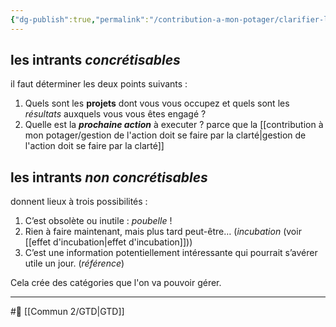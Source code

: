 ```yaml
---
{"dg-publish":true,"permalink":"/contribution-a-mon-potager/clarifier-les-intrants-qui-sont-concretisables-pour-passer-a-la-realite/"}
---
```


## les intrants *concrétisables* 
il faut déterminer les deux points suivants : 
1. Quels sont les **projets** dont vous vous occupez et quels sont les *résultats* auxquels vous vous êtes engagé ?
2. Quelle est la ***prochaine action*** à executer ?
parce que la [[contribution à mon potager/gestion de l'action doit se faire par la clarté\|gestion de l'action doit se faire par la clarté]]
## les intrants *non concrétisables*
donnent lieux à trois possibilités :
1. C’est obsolète ou inutile : *poubelle* ! 
2. Rien à faire maintenant, mais plus tard peut-être… (*incubation* (voir [[effet d'incubation\|effet d'incubation]])) 
3. C’est une information potentiellement intéressante qui pourrait s’avérer utile un jour. (*référence*)

Cela crée des catégories que l'on va pouvoir gérer.

---
#🌱 [[Commun 2/GTD\|GTD]]